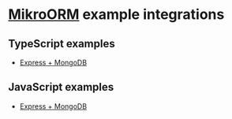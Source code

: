 # [MikroORM](https://github.com/B4nan/mikro-orm) example integrations

## TypeScript examples

- [Express + MongoDB](https://github.com/B4nan/mikro-orm-examples/tree/master/express-ts)

## JavaScript examples 
- [Express + MongoDB](https://github.com/B4nan/mikro-orm-examples/tree/master/express-js)
